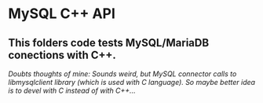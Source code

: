 # MySQL C++ API
## This folders code tests MySQL/MariaDB conections with C++.

*Doubts thoughts of mine: Sounds weird, but MySQL connector calls to libmysqlclient library (which is used with C language). So maybe better idea is to devel with C instead of with C++...*

